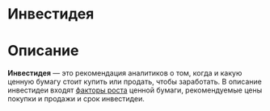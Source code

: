 # Инвестидея

# Описание

**Инвестидея** — это рекомендация аналитиков о том, когда и какую ценную
бумагу стоит купить или продать, чтобы заработать. В описание инвестидеи входят [факторы роста](./growth_factor.md) ценной бумаги, рекомендуемые цены покупки и продажи и срок инвестидеи.
